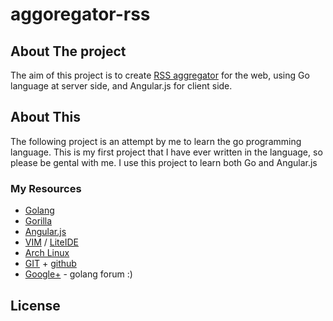 # aggoregator-rss

## About The project
The aim of this project is to create [RSS aggregator](http://en.wikipedia.org/wiki/News_aggregator)
for the web, using Go language at server side, and Angular.js for client side.

## About This
The following project is an attempt by me to learn the go programming language.
This is my first project that I have ever written in the language, so please be
gental with me.
I use this project to learn both Go and Angular.js

### My Resources
 * [Golang](http://golang.org/)
 * [Gorilla](http://www.gorillatoolkit.org/)
 * [Angular.js](http://angularjs.org/)
 * [VIM](http://vim.org) / [LiteIDE](http://code.google.com/p/liteide/)
 * [Arch Linux](https://www.archlinux.org/)
 * [GIT](http://git-scm.com/) + [github](https://github.com/)
 * [Google+](http://plus.google.com) - golang forum :)

## License
